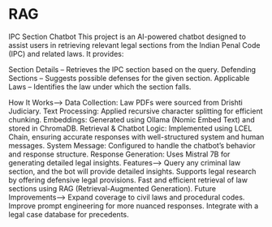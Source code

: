 # RAG
IPC Section Chatbot
This project is an AI-powered chatbot designed to assist users in retrieving relevant legal sections from the Indian Penal Code (IPC) and related laws. It provides:

 Section Details – Retrieves the IPC section based on the query.
 Defending Sections – Suggests possible defenses for the given section.
 Applicable Laws – Identifies the law under which the section falls.

 How It Works-->
Data Collection: Law PDFs were sourced from Drishti Judiciary.
Text Processing: Applied recursive character splitting for efficient chunking.
Embeddings: Generated using Ollama (Nomic Embed Text) and stored in ChromaDB.
Retrieval & Chatbot Logic: Implemented using LCEL Chain, ensuring accurate responses with well-structured system and human messages.
System Message: Configured to handle the chatbot’s behavior and response structure.
Response Generation: Uses Mistral 7B for generating detailed legal insights.
Features-->
Query any criminal law section, and the bot will provide detailed insights.
Supports legal research by offering defensive legal provisions.
Fast and efficient retrieval of law sections using RAG (Retrieval-Augmented Generation).
 Future Improvements-->
Expand coverage to civil laws and procedural codes.
Improve prompt engineering for more nuanced responses.
Integrate with a legal case database for precedents.
